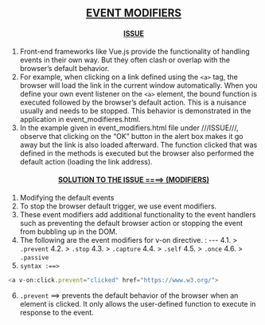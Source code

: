 ## <u><center> EVENT MODIFIERS </u></center>

#### <u><center> ISSUE </u></center>
1. Front-end frameworks like Vue.js provide the functionality of handling events in their own way. But they often clash or overlap with the browser’s default behavior.
2. For example, when clicking on a link defined using the `<a>` tag, the browser will load the link in the current window automatically. When you define your own event listener on the `<a>` element, the bound function is executed followed by the browser’s default action. This is a nuisance usually and needs to be stopped. This behavior is demonstrated in the application in event_modifieres.html.
3. In the example given in event_modifiers.html file under ///ISSUE///, 
observe that clicking on the “OK” button in the alert box makes it go away but the link is also loaded afterward. The function clicked that was defined in the methods is executed but the browser also performed the default action (loading the link address).


 #### <u><center> SOLUTION TO THE ISSUE ====> (MODIFIERS) </u></center>
 1. Modifying the default events
 2. To stop the browser default trigger, we use event modifiers.
 3. These event modifiers add additional functionality to the event handlers such as preventing the default browser action or stopping the event from bubbling up in the DOM.
 4. The following are the event modifiers for v-on directive. : ---
       4.1. > `.prevent`
       4.2. > `.stop`
       4.3. > `.capture`
       4.4. > `.self`
       4.5. > `.once`
       4.6. > `.passive`
 5. `syntax :==> `
 ```js
 <a v-on:click.prevent="clicked" href="https://www.w3.org/">
 ```
 6. `.prevent` ==> prevents the default behavior of the browser when an element is clicked. It only allows the user-defined function to execute in response to the event.
 



